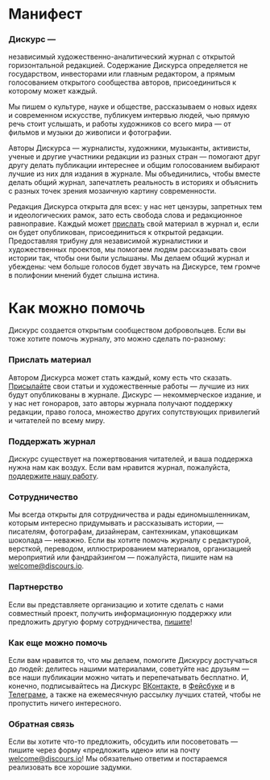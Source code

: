 # **Манифест**

<h3 class="discours__text__no-left">Дискурс —</h3>

независимый художественно-аналитический журнал с открытой горизонтальной редакцией. Содержание Дискурса определяется не государством, инвесторами или главным редактором, а прямым голосованием открытого сообщества авторов, присоединиться к которому может каждый.

Мы пишем о культуре, науке и обществе, рассказываем о новых идеях и современном искусстве, публикуем интервью людей, чью прямую речь стоит услышать, и работы художников со всего мира — от фильмов и музыки до живописи и фотографии.

Авторы Дискурса — журналисты, художники, музыканты, активисты, ученые и другие участники редакции из разных стран — помогают друг другу делать публикации интереснее и общим голосованием выбирают лучшие из них для издания в журнале. Мы объединились, чтобы вместе делать общий журнал, запечатлеть реальность в историях и объяснить с разных точек зрения мозаичную картину современности.

Редакция Дискурса открыта для всех: у нас нет цензуры, запретных тем и идеологических рамок, зато есть свобода слова и редакционное равноправие. Каждый может [прислать](#send) свой материал в журнал и, если он будет опубликован, присоединиться к открытой редакции. Предоставляя трибуну для независимой журналистики и художественных проектов, мы помогаем людям рассказывать свои истории так, чтобы они были услышаны. Мы делаем общий журнал и убеждены: чем больше голосов будет звучать на Дискурсе, тем громче в полифонии мнений будет слышна истина.

# **Как можно помочь**

Дискурс создается открытым сообществом добровольцев. Если вы тоже хотите помочь журналу, это можно сделать по-разному:

<h3 class="discours__text__no-left">Прислать материал</h3>

Автором Дискурса может стать каждый, кому есть что сказать. [Присылайте](#send) свои статьи и художественные работы — лучшие из них будут опубликованы в журнале. Дискурс — некоммерческое издание, и у нас нет гонораров, зато авторы журнала получают поддержку редакции, право голоса, множество других сопутствующих привилегий и читателей по всему миру.

<h3 class="discours__text__no-left">Поддержать журнал</h3>

Дискурс существует на пожертвования читателей, и ваша поддержка нужна нам как воздух. Если вам нравится журнал, пожалуйста, [поддержите нашу работу](https://discours.io/help).

<h3 class="discours__text__no-left">Сотрудничество</h3>

Мы всегда открыты для сотрудничества и рады единомышленникам, которым интересно придумывать и рассказывать истории, — писателям, фотографам, дизайнерам, сантехникам, упаковщикам шоколада — неважно. Если вы хотите помочь журналу с редактурой, версткой, переводом, иллюстрированием материалов, организацией мероприятий или фандрайзингом — пожалуйста, пишите нам на [welcome@discours.io](mailto:welcome@discours.io).

<h3 class="discours__text__no-left">Партнерство</h3>

Если вы представляете организацию и хотите сделать с нами совместный проект, получить информационную поддержку или предложить другую форму сотрудничества, [пишите](mailto:welcome@discours.io)!

<h3 class="discours__text__no-left">Как еще можно помочь</h3>

Если вам нравится то, что мы делаем, помогите Дискурсу достучаться до людей: делитесь нашими материалами, советуйте нас друзьям — все наши публикации можно читать и перепечатывать бесплатно. И, конечно, подписывайтесь на Дискурс [ВКонтакте](https://vk.com/discoursio), в [Фейсбуке](https://www.facebook.com/discoursio) и в [Телеграме](https://teleg.one/discoursio), а также на ежемесячную рассылку лучших статей, чтобы не пропустить ничего интересного.

<h3 class="discours__text__no-left">Обратная связь</h3>

Если вы хотите что-то предложить, обсудить или посоветовать — пишите через форму «предложить идею» или на почту [welcome@discours.io](mailto:welcome@discours.io)! Мы обязательно ответим и постараемся реализовать все хорошие задумки.
